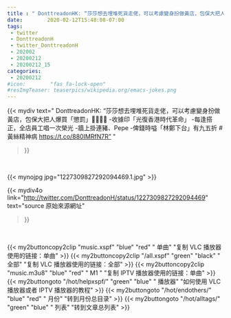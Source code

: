 ```yaml
---
title : " DonttreadonHK: “莎莎想去埋堆死貨走佬，可以考慮變身扮做黃店，包保大把人爆買「懲罰」🤡🤡🤡🤡&#10; &#10;-收據印「光復香港時代革命」&#10;-每逢搭正，全店員工唱一次榮光&#10;-牆上掛連豬、Pepe&#10;-俾錢時嗌「林鄭下台」有九五折&#10; &#10; #黃絲精神病 https://t.co/880IMRfN7R”  "
date:        2020-02-12T15:48:08-07:00
tags:
 - twitter
 - DonttreadonH
 - twitter_DonttreadonH
 - 202002
 - 20200212
 - 20200212_15
categories:
 - 20200212
#icon:        "fas fa-lock-open"
#resImgTeaser: teaserpics/wikipedia.org/emacs-jokes.png
---
```


{{< mydiv text=" DonttreadonHK: “莎莎想去埋堆死貨走佬，可以考慮變身扮做黃店，包保大把人爆買「懲罰」🤡🤡🤡🤡&#10; &#10;-收據印「光復香港時代革命」&#10;-每逢搭正，全店員工唱一次榮光&#10;-牆上掛連豬、Pepe&#10;-俾錢時嗌「林鄭下台」有九五折&#10; &#10; #黃絲精神病 https://t.co/880IMRfN7R”  "
>}}
<br>


 {{< mynojpg jpg="1227309827292094469.1.jpg" >}}<br> 



{{< mydiv4o link="http://twitter.com/DonttreadonH/status/1227309827292094469"
text="source 原始來源網址"
>}}


<br>



{{< my2buttoncopy2clip "music.xspf"        "blue"   "red"    " 单曲"  "复制 VLC 播放器使用的链接：单曲" >}} {{< my2buttoncopy2clip "/all.xspf"         "green"  "black"  " 全部"  "复制 VLC 播放器使用的链接：全部" >}} {{< my2buttoncopy2clip "music.m3u8"        "blue"   "red"    " M1 "    "复制 IPTV 播放器使用的链接：单曲" >}} {{< my2buttongoto      "/hot/helpxspf/"    "green"  "blue"   " 播放器" "如何使用 VLC 播放器或者 IPTV 播放器的教程" >}} {{< my2buttongoto      "/hot/endothers/"   "blue"   "red"    " 月份"   "转到月份总目录" >}} {{< my2buttongoto      "/hot/alltags/"     "green"  "blue"   " 列表"   "转到文章总列表" >}} 
